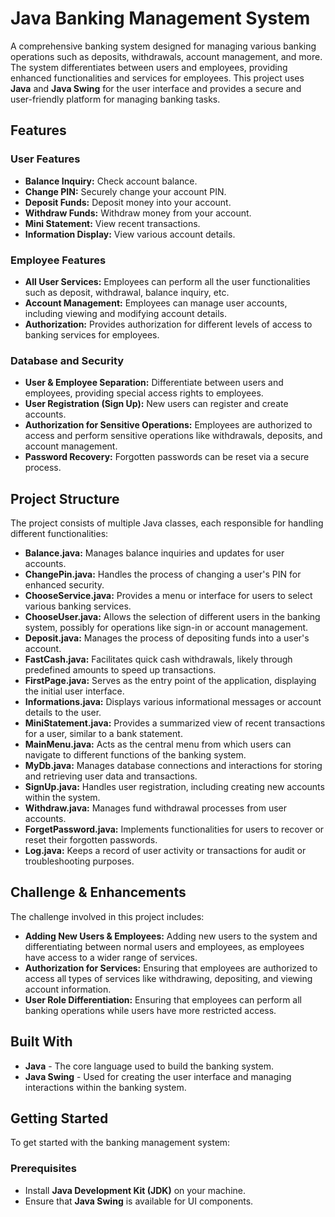 # Java Banking Management System

A comprehensive banking system designed for managing various banking operations such as deposits, withdrawals, account management, and more. The system differentiates between users and employees, providing enhanced functionalities and services for employees. This project uses **Java** and **Java Swing** for the user interface and provides a secure and user-friendly platform for managing banking tasks.

## Features

### User Features
- **Balance Inquiry:** Check account balance.
- **Change PIN:** Securely change your account PIN.
- **Deposit Funds:** Deposit money into your account.
- **Withdraw Funds:** Withdraw money from your account.
- **Mini Statement:** View recent transactions.
- **Information Display:** View various account details.

### Employee Features
- **All User Services:** Employees can perform all the user functionalities such as deposit, withdrawal, balance inquiry, etc.
- **Account Management:** Employees can manage user accounts, including viewing and modifying account details.
- **Authorization:** Provides authorization for different levels of access to banking services for employees.

### Database and Security
- **User & Employee Separation:** Differentiate between users and employees, providing special access rights to employees.
- **User Registration (Sign Up):** New users can register and create accounts.
- **Authorization for Sensitive Operations:** Employees are authorized to access and perform sensitive operations like withdrawals, deposits, and account management.
- **Password Recovery:** Forgotten passwords can be reset via a secure process.

## Project Structure

The project consists of multiple Java classes, each responsible for handling different functionalities:

- **Balance.java:** Manages balance inquiries and updates for user accounts.
- **ChangePin.java:** Handles the process of changing a user's PIN for enhanced security.
- **ChooseService.java:** Provides a menu or interface for users to select various banking services.
- **ChooseUser.java:** Allows the selection of different users in the banking system, possibly for operations like sign-in or account management.
- **Deposit.java:** Manages the process of depositing funds into a user's account.
- **FastCash.java:** Facilitates quick cash withdrawals, likely through predefined amounts to speed up transactions.
- **FirstPage.java:** Serves as the entry point of the application, displaying the initial user interface.
- **Informations.java:** Displays various informational messages or account details to the user.
- **MiniStatement.java:** Provides a summarized view of recent transactions for a user, similar to a bank statement.
- **MainMenu.java:** Acts as the central menu from which users can navigate to different functions of the banking system.
- **MyDb.java:** Manages database connections and interactions for storing and retrieving user data and transactions.
- **SignUp.java:** Handles user registration, including creating new accounts within the system.
- **Withdraw.java:** Manages fund withdrawal processes from user accounts.
- **ForgetPassword.java:** Implements functionalities for users to recover or reset their forgotten passwords.
- **Log.java:** Keeps a record of user activity or transactions for audit or troubleshooting purposes.

## Challenge & Enhancements

The challenge involved in this project includes:
- **Adding New Users & Employees:** Adding new users to the system and differentiating between normal users and employees, as employees have access to a wider range of services.
- **Authorization for Services:** Ensuring that employees are authorized to access all types of services like withdrawing, depositing, and viewing account information.
- **User Role Differentiation:** Ensuring that employees can perform all banking operations while users have more restricted access.

## Built With

- **Java** - The core language used to build the banking system.
- **Java Swing** - Used for creating the user interface and managing interactions within the banking system.

## Getting Started

To get started with the banking management system:

### Prerequisites
- Install **Java Development Kit (JDK)** on your machine.
- Ensure that **Java Swing** is available for UI components.
